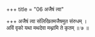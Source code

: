 +++
title = "06 अजैषं त्वा"

+++
अजैषं त्वा संलिखितमजैषमुत संरुधम् ।  
अविं वृको यथा मथदेवा मथ्नामि ते कृतम् ॥ ७ ॥